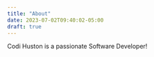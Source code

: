 ```yaml
---
title: "About"
date: 2023-07-02T09:40:02-05:00
draft: true
---
```

Codi Huston is a passionate Software Developer!
